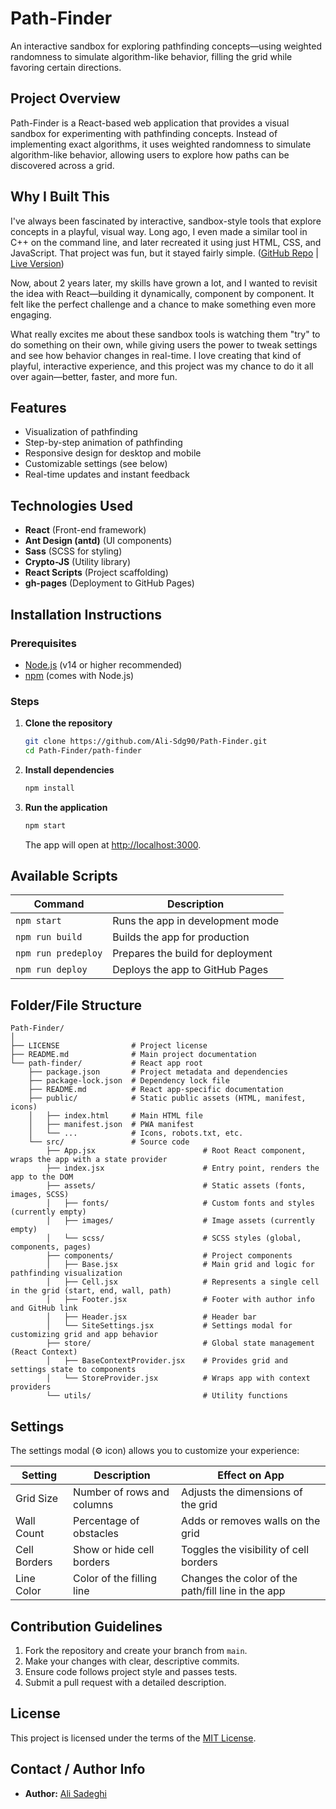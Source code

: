 # Path-Finder

An interactive sandbox for exploring pathfinding concepts—using weighted randomness to simulate algorithm-like behavior, filling the grid while favoring certain directions.

## Project Overview

Path-Finder is a React-based web application that provides a visual sandbox for experimenting with pathfinding concepts. Instead of implementing exact algorithms, it uses weighted randomness to simulate algorithm-like behavior, allowing users to explore how paths can be discovered across a grid.

## Why I Built This

I've always been fascinated by interactive, sandbox-style tools that explore concepts in a playful, visual way. Long ago, I even made a similar tool in C++ on the command line, and later recreated it using just HTML, CSS, and JavaScript. That project was fun, but it stayed fairly simple. ([GitHub Repo](https://github.com/Ali-Sdg90/Spread-Color) | [Live Version](https://ali-sdg90.github.io/Spread-Color/))

Now, about 2 years later, my skills have grown a lot, and I wanted to revisit the idea with React—building it dynamically, component by component. It felt like the perfect challenge and a chance to make something even more engaging.  

What really excites me about these sandbox tools is watching them "try" to do something on their own, while giving users the power to tweak settings and see how behavior changes in real-time. I love creating that kind of playful, interactive experience, and this project was my chance to do it all over again—better, faster, and more fun.


## Features

-   Visualization of pathfinding
-   Step-by-step animation of pathfinding
-   Responsive design for desktop and mobile
-   Customizable settings (see below)
-   Real-time updates and instant feedback

## Technologies Used

-   **React** (Front-end framework)
-   **Ant Design (antd)** (UI components)
-   **Sass** (SCSS for styling)
-   **Crypto-JS** (Utility library)
-   **React Scripts** (Project scaffolding)
-   **gh-pages** (Deployment to GitHub Pages)

## Installation Instructions

### Prerequisites

-   [Node.js](https://nodejs.org/) (v14 or higher recommended)
-   [npm](https://www.npmjs.com/) (comes with Node.js)

### Steps

1. **Clone the repository**
    ```sh
    git clone https://github.com/Ali-Sdg90/Path-Finder.git
    cd Path-Finder/path-finder
    ```
2. **Install dependencies**
    ```sh
    npm install
    ```
3. **Run the application**
    ```sh
    npm start
    ```
    The app will open at [http://localhost:3000](http://localhost:3000).

## Available Scripts

| Command             | Description                       |
| ------------------- | --------------------------------- |
| `npm start`         | Runs the app in development mode  |
| `npm run build`     | Builds the app for production     |
| `npm run predeploy` | Prepares the build for deployment |
| `npm run deploy`    | Deploys the app to GitHub Pages   |

## Folder/File Structure

```
Path-Finder/
│
├── LICENSE                # Project license
├── README.md              # Main project documentation
└── path-finder/           # React app root
    ├── package.json       # Project metadata and dependencies
    ├── package-lock.json  # Dependency lock file
    ├── README.md          # React app-specific documentation
    ├── public/            # Static public assets (HTML, manifest, icons)
    │   ├── index.html     # Main HTML file
    │   ├── manifest.json  # PWA manifest
    │   └── ...            # Icons, robots.txt, etc.
    └── src/               # Source code
        ├── App.jsx                        # Root React component, wraps the app with a state provider
        ├── index.jsx                      # Entry point, renders the app to the DOM
        ├── assets/                        # Static assets (fonts, images, SCSS)
        │   ├── fonts/                     # Custom fonts and styles (currently empty)
        │   ├── images/                    # Image assets (currently empty)
        │   └── scss/                      # SCSS styles (global, components, pages)
        ├── components/                    # Project components
        │   ├── Base.jsx                   # Main grid and logic for pathfinding visualization
        │   ├── Cell.jsx                   # Represents a single cell in the grid (start, end, wall, path)
        │   ├── Footer.jsx                 # Footer with author info and GitHub link
        │   ├── Header.jsx                 # Header bar
        │   └── SiteSettings.jsx           # Settings modal for customizing grid and app behavior
        ├── store/                         # Global state management (React Context)
        │   ├── BaseContextProvider.jsx    # Provides grid and settings state to components
        │   └── StoreProvider.jsx          # Wraps app with context providers
        └── utils/                         # Utility functions
```

## Settings

The settings modal (⚙️ icon) allows you to customize your experience:

| Setting      | Description                | Effect on App                                      |
| ------------ | -------------------------- | -------------------------------------------------- |
| Grid Size    | Number of rows and columns | Adjusts the dimensions of the grid                 |
| Wall Count   | Percentage of obstacles    | Adds or removes walls on the grid                  |
| Cell Borders | Show or hide cell borders  | Toggles the visibility of cell borders             |
| Line Color   | Color of the filling line  | Changes the color of the path/fill line in the app |

## Contribution Guidelines

1. Fork the repository and create your branch from `main`.
2. Make your changes with clear, descriptive commits.
3. Ensure code follows project style and passes tests.
4. Submit a pull request with a detailed description.

## License

This project is licensed under the terms of the [MIT License](./LICENSE).

## Contact / Author Info

-   **Author:** [Ali Sadeghi](https://github.com/AliSdg90)

